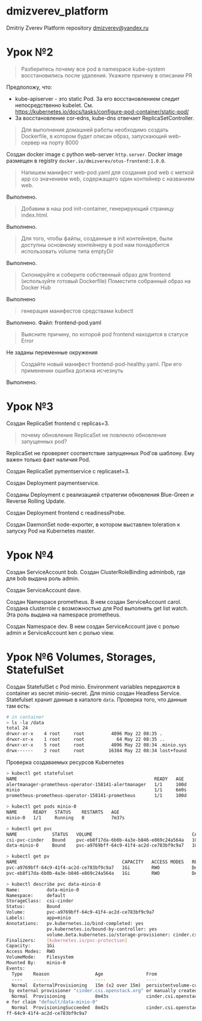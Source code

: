 # dmizverev_platform
Dmitriy Zverev Platform repository
dmizverev@yandex.ru

# Урок №2

> Разберитесь почему все pod в namespace kube-system
восстановились после удаления. Укажите причину в описании PR

Предположу, что: 
- kube-apiserver - это static Pod. За его восстановлением следит непосредственно kubelet.
См. https://kubernetes.io/docs/tasks/configure-pod-container/static-pod/
- За восстановление cor-edns, kube-dns отвечает ReplicaSetController.

> Для выполнения домашней работы необходимо создать
> Dockerfile, в котором будет описан образ, запускающий web-сервер на порту 8000

Создан docker image с python web-server `http.server`. 
Docker image размещен в registry `docker.io/dmizverev/otus-frontend:1.0.0`.

> Напишем манифест web-pod.yaml для создания pod web c
> меткой app со значением web, содержащего один контейнер с
> названием web.

Выполнено.

> Добавим в наш pod init-container, генерирующий страницу
> index.html.

Выполнено.

> Для того, чтобы файлы, созданные в init контейнере, были
> доступны основному контейнеру в pod нам понадобится
> использовать volume типа emptyDir

Выполнено.

> Склонируйте и соберите собственный образ для
frontend (используйте готовый Dockerfile)
Поместите собранный образ на Docker Hub

Выполнено

> генерация манифестов средствами kubectl

Выполнено. Файл: frontend-pod.yaml

> Выясните причину, по которой pod frontend находится в статусе
Error

Не заданы переменные окружения

> Создайте новый манифест frontend-pod-healthy.yaml. При его
применении ошибка должна исчезнуть

Выполнено.

# Урок №3

Создан ReplicaSet frontend с replicas=3.

> почему обновление ReplicaSet не повлекло обновление
запущенных pod?

ReplicaSet не проверяет соответствие запущенных Pod'ов шаблону. Ему важен только факт наличия Pod.

Создан ReplicaSet pymentservice с replicaset=3.

Создан Deployment paymentservice.

Созданы Deployment с реализацией стратегии обновления Blue-Green и Reverse Rolling Update.

Создан Deployment frontend с readinessProbe.

Создан DaemonSet node-exporter, в котором выставлен toleration к запуску Pod на Kubernetes master.

# Урок №4

Создан ServiceAccount bob. Создан ClusterRoleBinding adminbob, где для bob выдана роль admin.

Создан ServiceAccount dave.

Создан Namespace prometheus. В нем создан ServiceAccount carol.
Создана clusterrole с возможностью для Pod выполнять get list watch.
Эта роль выдана на namespace prometheus.

Создан Namespace dev. В нем создан ServiceAccount jave с ролью admin и ServiceAccount ken
с ролью view.

# Урок №6 Volumes, Storages, StatefulSet

Создан StatefulSet с Pod minio. Environment variables передаются в container из
secret minio-secret. Для minio создан Headless Service. 
Statefulset хранит данные в каталоге `data`.
Проверка того, что данные там есть:
```bash
# in container
> ls -la /data
total 24
drwxr-xr-x    4 root     root          4096 May 22 08:35 .
drwxr-xr-x    1 root     root            64 May 22 08:35 ..
drwxr-xr-x    5 root     root          4096 May 22 08:34 .minio.sys
drwx------    2 root     root         16384 May 22 08:34 lost+found
```
Проверка создаваемых ресурсов Kubernetes
```bash
> kubectl get statefulset
NAME                                                   READY   AGE
alertmanager-prometheus-operator-158141-alertmanager   1/1     100d
minio                                                  1/1     6m9s
prometheus-prometheus-operator-158141-prometheus       1/1     100d

> kubectl get pods minio-0
NAME      READY   STATUS    RESTARTS   AGE
minio-0   1/1     Running   0          7m37s

> kubectl get pvc
NAME             STATUS   VOLUME                                     CAPACITY   ACCESS MODES   STORAGECLASS   AGE
csi-pvc-cinder   Bound    pvc-eb8f17da-6b0b-4a3e-b846-e869c24a564a   1Gi        RWO            csi-cinder     98d
data-minio-0     Bound    pvc-a9769bff-64c9-41f4-ac2d-ce783bf9c9a7   1Gi        RWO            csi-cinder     10m

> kubectl get pv
NAME                                       CAPACITY   ACCESS MODES   RECLAIM POLICY   STATUS   CLAIM                    STORAGECLASS   REASON   AGE
pvc-a9769bff-64c9-41f4-ac2d-ce783bf9c9a7   1Gi        RWO            Delete           Bound    default/data-minio-0     csi-cinder              10m
pvc-eb8f17da-6b0b-4a3e-b846-e869c24a564a   1Gi        RWO            Delete           Bound    default/csi-pvc-cinder   csi-cinder              98d

> kubectl describe pvc data-minio-0
Name:          data-minio-0
Namespace:     default
StorageClass:  csi-cinder
Status:        Bound
Volume:        pvc-a9769bff-64c9-41f4-ac2d-ce783bf9c9a7
Labels:        app=minio
Annotations:   pv.kubernetes.io/bind-completed: yes
               pv.kubernetes.io/bound-by-controller: yes
               volume.beta.kubernetes.io/storage-provisioner: cinder.csi.openstack.org
Finalizers:    [kubernetes.io/pvc-protection]
Capacity:      1Gi
Access Modes:  RWO
VolumeMode:    Filesystem
Mounted By:    minio-0
Events:
  Type    Reason                 Age                From                                                                                         Message
  ----    ------                 ----               ----                                                                                         -------
  Normal  ExternalProvisioning   15m (x2 over 15m)  persistentvolume-controller                                                                  waiting for a volume to be created, either
 by external provisioner "cinder.csi.openstack.org" or manually created by system administrator
  Normal  Provisioning           8m43s              cinder.csi.openstack.org_csi-cinder-controllerplugin-0_b9cf93ad-4928-4011-9173-39c6bcc6ecbc  External provisioner is provisioning volum
e for claim "default/data-minio-0"
  Normal  ProvisioningSucceeded  8m42s              cinder.csi.openstack.org_csi-cinder-controllerplugin-0_b9cf93ad-4928-4011-9173-39c6bcc6ecbc  Successfully provisioned volume pvc-a9769b
ff-64c9-41f4-ac2d-ce783bf9c9a7

```